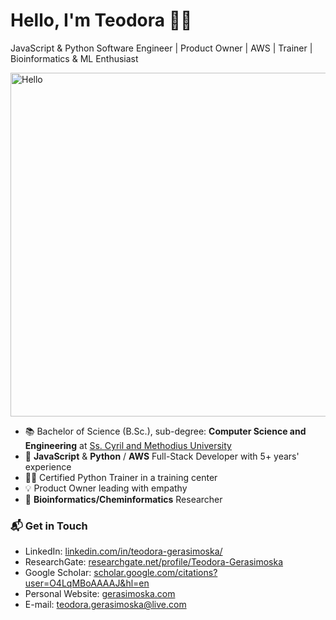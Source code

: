 # Hello, I'm Teodora 👩‍💻

JavaScript & Python Software Engineer | Product Owner | AWS | Trainer | Bioinformatics & ML Enthusiast

<img src="https://media.giphy.com/media/ASd0Ukj0y3qMM/giphy.gif" href="https://media.giphy.com/media/ASd0Ukj0y3qMM/giphy.gif" alt="Hello"  width="550"/><br> 

- 📚 Bachelor of Science (B.Sc.), sub-degree: **Computer Science and Engineering** at [Ss. Cyril and Methodius University](https://www.finki.ukim.mk/en)
- 🐍 **JavaScript** & **Python** / **AWS** Full-Stack Developer with 5+ years' experience
- 👩‍🏫 Certified Python Trainer in a training center
- 💡 Product Owner leading with empathy
- 🧬 **Bioinformatics/Cheminformatics** Researcher

### 📬 Get in Touch

- LinkedIn: [linkedin.com/in/teodora-gerasimoska/][linkedin]
- ResearchGate: [researchgate.net/profile/Teodora-Gerasimoska][researchgate]
- Google Scholar: [scholar.google.com/citations?user=O4LqMBoAAAAJ&hl=en][scholargoogle]
- Personal Website: [gerasimoska.com][site]
- E-mail: teodora.gerasimoska@live.com

[linkedin]: https://linkedin.com/in/teodora-gerasimoska/
[researchgate]: https://researchgate.net/profile/Teodora-Gerasimoska
[scholargoogle]: https://scholar.google.com/citations?user=O4LqMBoAAAAJ&hl=en
[site]: https://gerasimoska.com
